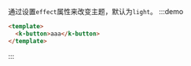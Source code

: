 通过设置`effect`属性来改变主题，默认为`light`。
:::demo
```html
<template>
  <k-button>aaa</k-button>
</template>
```
:::
